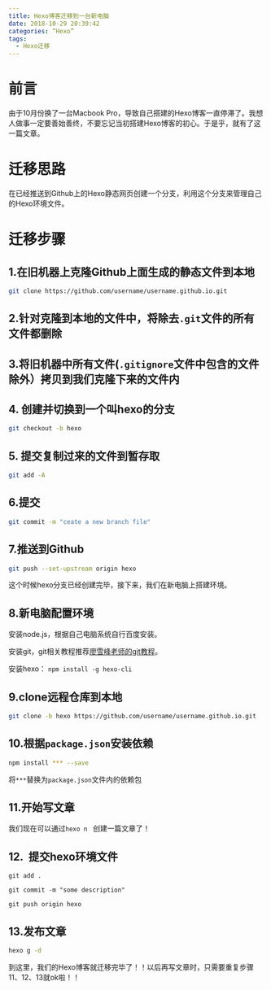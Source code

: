 ```yaml
---
title: Hexo博客迁移到一台新电脑
date: 2018-10-29 20:39:42
categories: “Hexo”
tags: 
  - Hexo迁移
---
```


# 前言

由于10月份换了一台Macbook Pro，导致自己搭建的Hexo博客一直停滞了。我想人做事一定要善始善终，不要忘记当初搭建Hexo博客的初心。于是乎，就有了这一篇文章。

# 迁移思路

在已经推送到Github上的Hexo静态网页创建一个分支，利用这个分支来管理自己的Hexo环境文件。

# 迁移步骤

## 1.在旧机器上克隆Github上面生成的静态文件到本地

```bash
git clone https://github.com/username/username.github.io.git
```

## 2.针对克隆到本地的文件中，将除去`.git`文件的所有文件都删除

## 3.将旧机器中所有文件(`.gitignore`文件中包含的文件除外）拷贝到我们克隆下来的文件内

## 4. 创建并切换到一个叫hexo的分支

```bash
git checkout -b hexo
```

## 5. 提交复制过来的文件到暂存取

```bash
git add -A
```

## 6.提交

```bash
git commit -m "ceate a new branch file"
```

## 7.推送到Github

```bash
git push --set-upstream origin hexo
```

这个时候hexo分支已经创建完毕，接下来，我们在新电脑上搭建环境。

## 8.新电脑配置环境

安装node.js，根据自己电脑系统自行百度安装。

安装git，git相关教程推荐[廖雪峰老师的git教程](https://link.jianshu.com/?t=https://www.liaoxuefeng.com/wiki/0013739516305929606dd18361248578c67b8067c8c017b000)。

安装hexo： `npm install -g hexo-cli`

## 9.clone远程仓库到本地

```bash
git clone -b hexo https://github.com/username/username.github.io.git
```

## 10.根据`package.json`安装依赖

```bash
npm install *** --save
```

将`***`替换为`package.json`文件内的依赖包

## 11.开始写文章

我们现在可以通过`hexo n ` 创建一篇文章了！

## 12.  提交hexo环境文件

`git add .`

`git commit -m "some description"`

`git push origin hexo`

## 13.发布文章

```bash
hexo g -d
```

到这里，我们的Hexo博客就迁移完毕了！！以后再写文章时，只需要重复步骤11、12、13就ok啦！！